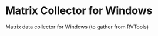 Matrix Collector for Windows
====================

Matrix data collector for Windows (to gather from RVTools)
